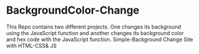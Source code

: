 # BackgroundColor-Change
This Repo contains two different projects. One changes its background using the JavaScript function and another changes its background color and hex code with the JavaScript function.
Simple-Background Change Site with HTML-CSS& JS
